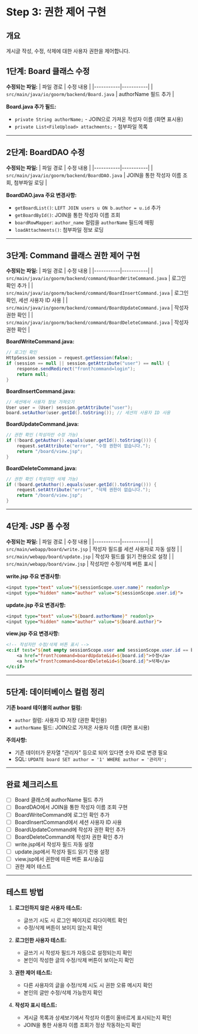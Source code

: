 # Step 3: 권한 제어 구현

## 개요

게시글 작성, 수정, 삭제에 대한 사용자 권한을 제어합니다.

## 1단계: Board 클래스 수정

**수정되는 파일:**
| 파일 경로 | 수정 내용 |
|-----------|-----------|
| `src/main/java/io/goorm/backend/Board.java` | authorName 필드 추가 |

**Board.java 추가 필드:**

- `private String authorName;` - JOIN으로 가져온 작성자 이름 (화면 표시용)
- `private List<FileUpload> attachments;` - 첨부파일 목록

---

## 2단계: BoardDAO 수정

**수정되는 파일:**
| 파일 경로 | 수정 내용 |
|-----------|-----------|
| `src/main/java/io/goorm/backend/BoardDAO.java` | JOIN을 통한 작성자 이름 조회, 첨부파일 로딩 |

**BoardDAO.java 주요 변경사항:**

- `getBoardList()`: `LEFT JOIN users u ON b.author = u.id` 추가
- `getBoardById()`: JOIN을 통한 작성자 이름 조회
- `boardRowMapper`: `author_name` 컬럼을 `authorName` 필드에 매핑
- `loadAttachments()`: 첨부파일 정보 로딩

---

## 3단계: Command 클래스 권한 제어 구현

**수정되는 파일:**
| 파일 경로 | 수정 내용 |
|-----------|-----------|
| `src/main/java/io/goorm/backend/command/BoardWriteCommand.java` | 로그인 확인 추가 |
| `src/main/java/io/goorm/backend/command/BoardInsertCommand.java` | 로그인 확인, 세션 사용자 ID 사용 |
| `src/main/java/io/goorm/backend/command/BoardUpdateCommand.java` | 작성자 권한 확인 |
| `src/main/java/io/goorm/backend/command/BoardDeleteCommand.java` | 작성자 권한 확인 |

**BoardWriteCommand.java:**

```java
// 로그인 확인
HttpSession session = request.getSession(false);
if (session == null || session.getAttribute("user") == null) {
    response.sendRedirect("front?command=login");
    return null;
}
```

**BoardInsertCommand.java:**

```java
// 세션에서 사용자 정보 가져오기
User user = (User) session.getAttribute("user");
board.setAuthor(user.getId().toString()); // 세션의 사용자 ID 사용
```

**BoardUpdateCommand.java:**

```java
// 권한 확인 (작성자만 수정 가능)
if (!board.getAuthor().equals(user.getId().toString())) {
    request.setAttribute("error", "수정 권한이 없습니다.");
    return "/board/view.jsp";
}
```

**BoardDeleteCommand.java:**

```java
// 권한 확인 (작성자만 삭제 가능)
if (!board.getAuthor().equals(user.getId().toString())) {
    request.setAttribute("error", "삭제 권한이 없습니다.");
    return "/board/view.jsp";
}
```

---

## 4단계: JSP 폼 수정

**수정되는 파일:**
| 파일 경로 | 수정 내용 |
|-----------|-----------|
| `src/main/webapp/board/write.jsp` | 작성자 필드를 세션 사용자로 자동 설정 |
| `src/main/webapp/board/update.jsp` | 작성자 필드를 읽기 전용으로 설정 |
| `src/main/webapp/board/view.jsp` | 작성자만 수정/삭제 버튼 표시 |

**write.jsp 주요 변경사항:**

```jsp
<input type="text" value="${sessionScope.user.name}" readonly>
<input type="hidden" name="author" value="${sessionScope.user.id}">
```

**update.jsp 주요 변경사항:**

```jsp
<input type="text" value="${board.authorName}" readonly>
<input type="hidden" name="author" value="${board.author}">
```

**view.jsp 주요 변경사항:**

```jsp
<!-- 작성자만 수정/삭제 버튼 표시 -->
<c:if test="${not empty sessionScope.user and sessionScope.user.id == board.author}">
    <a href="front?command=boardUpdate&id=${board.id}">수정</a>
    <a href="front?command=boardDelete&id=${board.id}">삭제</a>
</c:if>
```

---

## 5단계: 데이터베이스 컬럼 정리

**기존 board 테이블의 author 컬럼:**

- `author` 컬럼: 사용자 ID 저장 (권한 확인용)
- `authorName` 필드: JOIN으로 가져온 사용자 이름 (화면 표시용)

**주의사항:**

- 기존 데이터가 문자열 "관리자" 등으로 되어 있다면 숫자 ID로 변경 필요
- SQL: `UPDATE board SET author = '1' WHERE author = '관리자';`

---

## 완료 체크리스트

- [ ] Board 클래스에 authorName 필드 추가
- [ ] BoardDAO에서 JOIN을 통한 작성자 이름 조회 구현
- [ ] BoardWriteCommand에 로그인 확인 추가
- [ ] BoardInsertCommand에서 세션 사용자 ID 사용
- [ ] BoardUpdateCommand에 작성자 권한 확인 추가
- [ ] BoardDeleteCommand에 작성자 권한 확인 추가
- [ ] write.jsp에서 작성자 필드 자동 설정
- [ ] update.jsp에서 작성자 필드 읽기 전용 설정
- [ ] view.jsp에서 권한에 따른 버튼 표시/숨김
- [ ] 권한 제어 테스트

---

## 테스트 방법

1. **로그인하지 않은 사용자 테스트:**

   - 글쓰기 시도 시 로그인 페이지로 리다이렉트 확인
   - 수정/삭제 버튼이 보이지 않는지 확인

2. **로그인한 사용자 테스트:**

   - 글쓰기 시 작성자 필드가 자동으로 설정되는지 확인
   - 본인이 작성한 글의 수정/삭제 버튼이 보이는지 확인

3. **권한 제어 테스트:**

   - 다른 사용자의 글을 수정/삭제 시도 시 권한 오류 메시지 확인
   - 본인의 글만 수정/삭제 가능한지 확인

4. **작성자 표시 테스트:**
   - 게시글 목록과 상세보기에서 작성자 이름이 올바르게 표시되는지 확인
   - JOIN을 통한 사용자 이름 조회가 정상 작동하는지 확인
